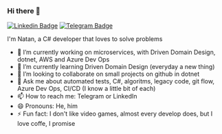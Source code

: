 ### Hi there 👋

[![Linkedin Badge](https://img.shields.io/badge/-natancmacedo-blue?style=flat-square&logo=Linkedin&logoColor=white&link=https://www.linkedin.com/in/natancmacedo/)](https://www.linkedin.com/in/natancmacedo/)
[![Telegram Badge](https://img.shields.io/badge/-natancmacedo-2CA5E0?style=flat-square&labelColor=2CA5E0&logo=telegram&logoColor=white&link=https://t.me/natancmacedo)](https://t.me/natancmacedo)


I'm Natan, a C# developer that loves to solve problems

- 🔭 I’m currently working on microservices, with Driven Domain Design, dotnet, AWS and Azure Dev Ops
- 🌱 I’m currently learning Driven Domain Design (everyday a new thing)
- 👯 I’m looking to collaborate on small projects on github in dotnet
- 💬 Ask me about automated tests, C#, algoritms, legacy code, git flow, Azure Dev Ops, CI/CD (I know a little bit of each)
- 📫 How to reach me: Telegram or LinkedIn
- 😄 Pronouns: He, him
- ⚡ Fun fact: I don't like video games, almost every develop does, but I love coffe, I promise
